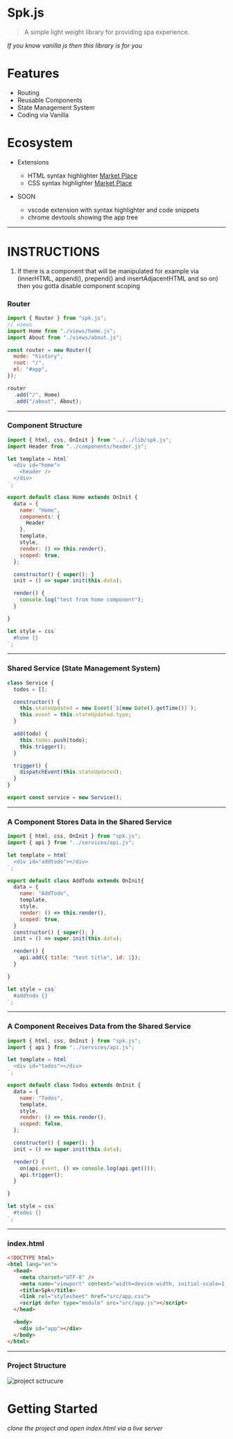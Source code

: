 # Spk.js
> A simple light weight library for providing spa experience.

*If you know vanilla js then this library is for you*

# Features
* Routing
* Reusable Components
* State Management System
* Coding via Vanilla

# Ecosystem
* Extensions
  * HTML syntax highlighter [Market Place](https://marketplace.visualstudio.com/items?itemName=Tobermory.es6-string-html)
  * CSS syntax highlighter [Market Place](https://marketplace.visualstudio.com/items?itemName=jpoissonnier.vscode-styled-components)

* SOON
  * vscode extension with syntax highlighter and code snippets
  * chrome devtools showing the app tree

---
# INSTRUCTIONS
1. If there is a component that will be manipulated for example via (innerHTML, append(), prepend() and insertAdjacentHTML and so on) then you gotta disable component scoping

### Router
```javascript
import { Router } from "spk.js";
// views
import Home from "./views/home.js";
import About from "./views/about.js";

const router = new Router({
  mode: "history",
  root: "/",
  el: "#app",
});

router
  .add("/", Home)
  .add("/about", About);
```

---

### Component Structure
```javascript
import { html, css, OnInit } from "../../lib/spk.js";
import Header from "../components/header.js";

let template = html`
  <div id="home">
    <header />
  </div>
`;

export default class Home extends OnInit {
  data = {
    name: "Home",
    components: {
      Header
    },
    template,
    style,
    render: () => this.render(),
    scoped: true,
  };

  constructor() { super(); }
  init = () => super.init(this.data);

  render() {
    console.log("test from home component");    
  }

}

let style = css`
  #home {}
`;
```
---

### Shared Service (State Management System)
```javascript
class Service {
  todos = [];

  constructor() {
    this.stateUpdated = new Event(`${new Date().getTime()}`);
    this.event = this.stateUpdated.type;
  }

  add(todo) {
    this.todos.push(todo);
    this.trigger();
  }

  trigger() {
    dispatchEvent(this.stateUpdated);
  }
}

export const service = new Service();
```
---

### A Component Stores Data in the Shared Service
```javascript
import { html, css, OnInit } from "spk.js";
import { api } from "../services/api.js";

let template = html`
  <div id="addtodo"></div>
`;

export default class AddTodo extends OnInit{
  data = {
    name: "AddTodo",
    template,
    style,
    render: () => this.render(),
    scoped: true,
  }
  constructor() { super(); }
  init = () => super.init(this.data);

  render() {
    api.add({ title: "test title", id: 1});
  }

}

let style = css`
  #addtodo {}
`;
```
---

### A Component Receives Data from the Shared Service
```javascript
import { html, css, OnInit } from "spk.js";
import { api } from "../services/api.js";

let template = html`
  <div id="todos"></div>
`;

export default class Todos extends OnInit {
  data = {
    name: "Todos",
    template,
    style,
    render: () => this.render(),
    scoped: false,
  };

  constructor() { super(); }
  init = () => super.init(this.data);

  render() {
    on(api.event, () => console.log(api.get()));
    api.trigger();
  }

}

let style = css`
  #todos {}
`;

```

---

### index.html 

```html
<!DOCTYPE html>
<html lang="en">
  <head>
    <meta charset="UTF-8" />
    <meta name="viewport" content="width=device-width, initial-scale=1.0" />
    <title>Spk</title>
    <link rel="stylesheet" href="src/app.css">
    <script defer type="module" src="src/app.js"></script>
  </head>

  <body>
    <div id="app"></div>
  </body>
</html>
```

---

### Project Structure
![project sctrucure](./structure.png)

# Getting Started
*clone the project and open index.html via a live server*
